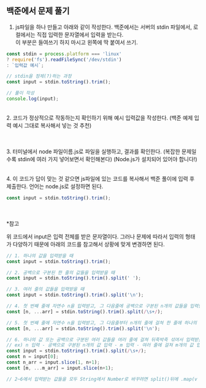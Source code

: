 ## 백준에서 문제 풀기
1. js파일을 하나 만들고 아래와 같이 작성한다. 백준에서는 서버의 stdin 파일에서, 로컬에서는 직접 입력한 문자열에서 입력을 받는다. <br>
이 부분은 들여쓰기 하지 마시고 왼쪽에 딱 붙여서 쓰기.

```javascript
const stdin = process.platform === 'linux' 
? require('fs').readFileSync('/dev/stdin')
: `입력값 예시`;

// stdin을 정제(?)하는 과정
const input = stdin.toString().trim();

// 풀이 작성
console.log(input);
```
<br>
 2. 코드가 정상적으로 작동하는지 확인하기 위해 예시 입력값을 작성한다. (백준 예제 입력 예시 그대로 복사해서 넣는 것 추천) 

<br><br>
 3. 터미널에서 node 파일이름.js로 파일을 실행하고, 결과를 확인한다. (복잡한 문제일수록 stdin에 여러 가지 넣어보면서 확인해본다)
(Node.js가 설치되어 있어야 합니다!) 

<br>
 4. 이 코드가 답이 맞는 것 같으면 js파일에 있는 코드를 복사해서 백준 풀이에 입력 후 제출한다.
언어는 node.js로 설정하면 된다.

```javascript
const input = stdin.toString().trim();
```

<br><br>
*참고

위 코드에서 input은 입력 전체를 받은 문자열이다.
그러나 문제에 따라서 입력의 형태가 다양하기 때문에 아래의 코드를 참고해서 상황에 맞게 변경하면 된다.
```javascript
// 1. 하나의 값을 입력받을 때
const input = stdin.toString().trim();

// 2. 공백으로 구분된 한 줄의 값들을 입력받을 때
const input = stdin.toString().trim().split(' ');

// 3. 여러 줄의 값들을 입력받을 때
const input = stdin.toString().trim().split('\n');

// 4. 첫 번째 줄에 자연수 n을 입력받고, 그 다음줄에 공백으로 구분된 n개의 값들을 입력받을 때
const [n, ...arr] = stdin.toString().trim().split(/\s+/);

// 5. 첫 번째 줄에 자연수 n을 입력받고, 그 다음줄부터 n개의 줄에 걸쳐 한 줄에 하나의 값을 입력받을 때
const [n, ...arr] = stdin.toString().trim().split('\n');

// 6. 하나의 값 또는 공백으로 구분된 여러 값들을 여러 줄에 걸쳐 뒤죽박죽 섞여서 입력받을 때
// ex) n 입력 - 공백으로 구분된 n개의 값 입력 - m 입력 - 여러 줄에 걸쳐 m개의 값 입력
const input = stdin.toString().trim().split(/\s+/);
const n = input[0];
const n_arr = input.slice(1, n+1);
const [m, ...m_arr] = input.slice(n+1);

// 2~6에서 입력받는 값들을 모두 String에서 Number로 바꾸려면 split()뒤에 .map(v => +v)를 추가
```